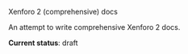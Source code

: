 Xenforo 2 (comprehensive) docs

An attempt to write comprehensive Xenforo 2 docs.

**Current status**: draft